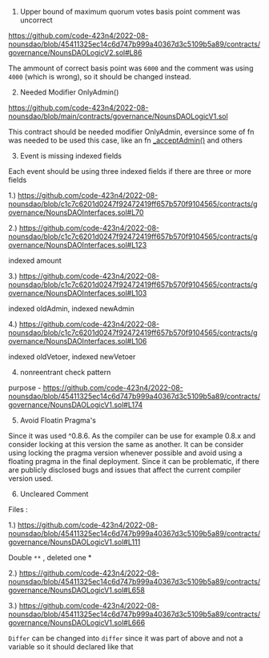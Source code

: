 1. Upper bound of maximum quorum votes basis point comment was uncorrect 

https://github.com/code-423n4/2022-08-nounsdao/blob/45411325ec14c6d747b999a40367d3c5109b5a89/contracts/governance/NounsDAOLogicV2.sol#L86

The ammount of correct basis point was `6000` and the comment was using `4000` (which is wrong), so it should be changed instead.

2. Needed Modifier OnlyAdmin()

https://github.com/code-423n4/2022-08-nounsdao/blob/main/contracts/governance/NounsDAOLogicV1.sol

This contract should be needed modifier OnlyAdmin, eversince some of fn was needed to be used this case, like an fn [_acceptAdmin()](https://github.com/code-423n4/2022-08-nounsdao/blob/45411325ec14c6d747b999a40367d3c5109b5a89/contracts/governance/NounsDAOLogicV1.sol#L615) and others

3. Event is missing indexed fields

Each event should be using three indexed fields if there are three or more fields

1.) https://github.com/code-423n4/2022-08-nounsdao/blob/c1c7c6201d0247f92472419ff657b570f9104565/contracts/governance/NounsDAOInterfaces.sol#L70

2.) https://github.com/code-423n4/2022-08-nounsdao/blob/c1c7c6201d0247f92472419ff657b570f9104565/contracts/governance/NounsDAOInterfaces.sol#L123

indexed amount

3.) https://github.com/code-423n4/2022-08-nounsdao/blob/c1c7c6201d0247f92472419ff657b570f9104565/contracts/governance/NounsDAOInterfaces.sol#L103

indexed oldAdmin, indexed newAdmin

4.) https://github.com/code-423n4/2022-08-nounsdao/blob/c1c7c6201d0247f92472419ff657b570f9104565/contracts/governance/NounsDAOInterfaces.sol#L106

indexed oldVetoer, indexed newVetoer

4. nonreentrant check pattern

purpose - https://github.com/code-423n4/2022-08-nounsdao/blob/45411325ec14c6d747b999a40367d3c5109b5a89/contracts/governance/NounsDAOLogicV1.sol#L174 

5. Avoid Floatin Pragma's

Since it was used ^0.8.6. As the compiler can be use for example 0.8.x and consider locking at this version the same as another. It can be consider using  locking the pragma version whenever possible and avoid using a floating pragma in the final deployment. Since it can be problematic, if there are publicly disclosed bugs and issues that affect the current compiler version used.

6. Uncleared Comment 

Files :

1.) https://github.com/code-423n4/2022-08-nounsdao/blob/45411325ec14c6d747b999a40367d3c5109b5a89/contracts/governance/NounsDAOLogicV1.sol#L111

Double `**` , deleted one *

2.) https://github.com/code-423n4/2022-08-nounsdao/blob/45411325ec14c6d747b999a40367d3c5109b5a89/contracts/governance/NounsDAOLogicV1.sol#L658

3.) https://github.com/code-423n4/2022-08-nounsdao/blob/45411325ec14c6d747b999a40367d3c5109b5a89/contracts/governance/NounsDAOLogicV1.sol#L666

`Differ` can be changed into `differ` since it was part of above and not a variable so it should declared like that






